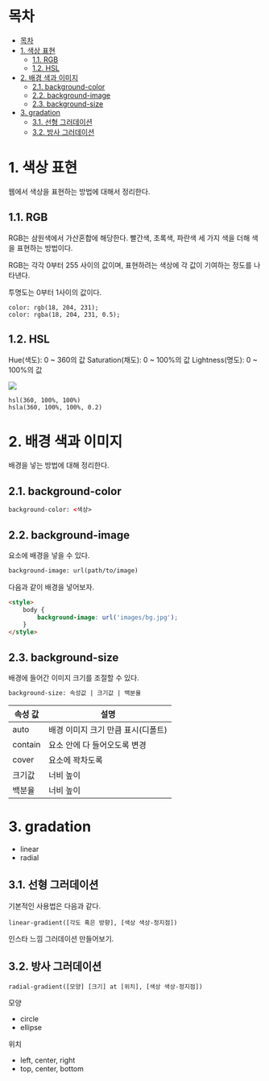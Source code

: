 # 목차

- [목차](#목차)
- [1. 색상 표현](#1-색상-표현)
  - [1.1. RGB](#11-rgb)
  - [1.2. HSL](#12-hsl)
- [2. 배경 색과 이미지](#2-배경-색과-이미지)
  - [2.1. background-color](#21-background-color)
  - [2.2. background-image](#22-background-image)
  - [2.3. background-size](#23-background-size)
- [3. gradation](#3-gradation)
  - [3.1. 선형 그러데이션](#31-선형-그러데이션)
  - [3.2. 방사 그러데이션](#32-방사-그러데이션)

# 1. 색상 표현

웹에서 색상을 표현하는 방법에 대해서 정리한다.  

## 1.1. RGB

RGB는 삼원색에서 가산혼합에 해당한다. 빨간색, 초록색, 파란색 세 가지 색을 더해 색을 표현하는 방법이다.  

RGB는 각각 0부터 255 사이의 값이며, 표현하려는 색상에 각 값이 기여하는 정도를 나타낸다.  

투명도는 0부터 1사이의 값이다.  

```text
color: rgb(18, 204, 231);
color: rgba(18, 204, 231, 0.5);
```

## 1.2. HSL

Hue(색도): 0 ~ 360의 값
Saturation(채도): 0 ~ 100%의 값
Lightness(명도): 0 ~ 100%의 값

<img src='https://user-images.githubusercontent.com/73331032/101272716-1df22380-37d2-11eb-891c-d619e6493436.png'>

```text
hsl(360, 100%, 100%)
hsla(360, 100%, 100%, 0.2)
```

# 2. 배경 색과 이미지

배경을 넣는 방법에 대해 정리한다.  

## 2.1. background-color

```html
background-color: <색상>
```

## 2.2. background-image

요소에 배경을 넣을 수 있다.  

```html
background-image: url(path/to/image)
```

다음과 같이 배경을 넣어보자.  

```html
<style>
    body {
        background-image: url('images/bg.jpg');
    }
</style>
```

## 2.3. background-size

배경에 들어간 이미지 크기를 조절할 수 있다.  

```html
background-size: 속성값 | 크기값 | 백분율
```

|속성 값|설명|
|-|-|
|auto|배경 이미지 크기 만큼 표시(디폴트)|
|contain|요소 안에 다 들어오도록 변경|
|cover|요소에 꽉차도록|
|크기값|너비 높이|
|백분율|너비 높이|

# 3. gradation

- linear
- radial

## 3.1. 선형 그러데이션

기본적인 사용법은 다음과 같다.  

```text
linear-gradient([각도 혹은 방향], [색상 색상-정지점])
```

인스타 느낌 그러데이션 만들어보기.

## 3.2. 방사 그러데이션

```text
radial-gradient([모양] [크기] at [위치], [색상 색상-정지점])
```

모양

- circle
- ellipse

위치

- left, center, right
- top, center, bottom
